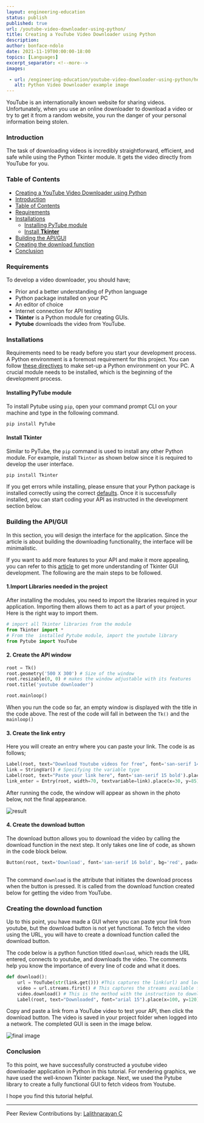 ```yaml
---
layout: engineering-education
status: publish
published: true
url: /youtube-video-downloader-using-python/
title: Creating a YouTube Video Downloader using Python
description: 
author: bonface-ndolo
date: 2021-11-19T00:00:00-18:00
topics: [Languages]
excerpt_separator: <!--more-->
images:

 - url: /engineering-education/youtube-video-downloader-using-python/hero.png
   alt: Python Video Downloader example image
---
```


YouTube is an internationally known website for sharing videos. Unfortunately, when you use an online downloader to download a video or try to get it from a random website, you run the danger of your personal information being stolen. 

<!-- more -->

### Introduction
The task of downloading videos is incredibly straightforward, efficient, and safe while using the Python Tkinter module. It gets the video directly from YouTube for you.

### Table of Contents
- [Creating a YouTube Video Downloader using Python](#creating-a-youtube-video-downloader-using-python)
- [Introduction](#introduction)
- [Table of Contents](#table-of-contents)
- [Requirements](#requirements)
- [Installations](#installations)
  - [Installing PyTube module](#installing-pytube-module)
  - [Install **Tkinter**](#install-tkinter)
- [Building the API/GUI](#building-the-apigui)
- [Creating the download function](#creating-the-download-function)
- [Conclusion](#conclusion)

### Requirements
To develop a video downloader, you should have;
- Prior and a better understanding of Python language
- Python package installed on your PC
- An editor of choice
- Internet connection for API testing
- **Tkinter** is a Python module for creating GUIs.
- **Pytube** downloads the video from YouTube.

### Installations
Requirements need to be ready before you start your development process. A Python environment is a foremost requirement for this project. You can follow [these directives](https://www.section.io/engineering-education/a-beginners-guide-to-python/) to make set-up a Python environment on your PC. A crucial module needs to be installed, which is the beginning of the development process.

#### Installing PyTube module
To install Pytube using `pip`, open your command prompt CLI on your machine and type in the following command.

```bash
pip install PyTube
```
#### Install **Tkinter**
Similar to PyTube, the `pip` command is used to install any other Python module. For example, install `Tkinter` as shown below since it is required to develop the user interface.

```bash
pip install Tkinter
```

If you get errors while installing, please ensure that your Python package is installed correctly using the correct [defaults](https://www.python.org/about/gettingstarted/). Once it is successfully installed, you can start coding your API as instructed in the development section below.

### Building the API/GUI
In this section, you will design the interface for the application. Since the article is about building the downloading functionality, the interface will be minimalistic. 

If you want to add more features to your API and make it more appealing, you can refer to this [article](https://www.section.io/engineering-education/introduction-to-gui-in-python-using-tkinter/) to get more understanding of Tkinter GUI development. The following are the main steps to be followed.

#### 1.Import Libraries needed in the project
After installing the modules, you need to import the libraries required in your application. Importing them allows them to act as a part of your project. Here is the right way to import them.

```python
# import all Tkinter libraries from the module
from Tkinter import * 
# From the  installed Pytube module, import the youtube library
from Pytube import YouTube 
```
#### 2. Create the API window 
   
```python
root = Tk()
root.geometry('500 X 300') # Size of the window
root.resizable(0, 0) # makes the window adjustable with its features
root.title('youtube downloader')

root.mainloop()
```
When you run the code so far, an empty window is displayed with the title in the code above. The rest of the code will fall in between the `Tk()` and the `mainloop()`

#### 3. Create the link entry
Here you will create an entry where you can paste your link. The code is as follows;

```python
Label(root, text="Download Youtube videos for free", font='san-serif 14 bold').pack()
link = StringVar() # Specifying the variable type
Label(root, text="Paste your link here", font='san-serif 15 bold').place(x=150, y=55)
link_enter = Entry(root, width=70, textvariable=link).place(x=30, y=85)
```
After running the code, the window will appear as shown in the photo below, not the final appearance.

![result](engineering-education/youtube-video-downloader-using-python/result.png)

#### 4. Create the download button

The download button allows you to download the video by calling the download function in the next step. It only takes one line of code, as shown in the code block below.

```python
Button(root, text='Download', font='san-serif 16 bold', bg='red', padx=2,command="download").place(x=100, y=150)
 
```
The command `download` is the attribute that initiates the download process when the button is pressed. It is called from the download function created below for getting the video from YouTube.

### Creating the download function
Up to this point, you have made a GUI where you can paste your link from youtube, but the download button is not yet functional. To fetch the video using the URL, you will have to create a download function called the download button. 

The code below is a python function titled `download`, which reads the URL entered, connects to youtube, and downloads the video. The comments help you know the importance of every line of code and what it does. 

```python
def download():
    url = YouTube(str(link.get())) #This captures the link(url) and locates it from YouTube.
    video = url.streams.first() # This captures the streams available for downloaded for the video i.e. 360p, 720p, 1080p. etc.
    video.download() # This is the method with the instruction to download the video.
    Label(root, text="Downloaded", font="arial 15").place(x=100, y=120) #Once the video is downloaded, this label `downloaded` is displayed to show dowload completion.

```
Copy and paste a link from a YouTube video to test your API, then click the download button. The video is saved in your project folder when logged into a network. The completed GUI is seen in the image below. 

![final image](engineering-education/youtube-video-downloader-using-python/final.png)

### Conclusion
To this point, we have successfully constructed a youtube video downloader application in Python in this tutorial. For rendering graphics, we have used the well-known Tkinter package. Next, we used the Pytube library to create a fully functional GUI to fetch videos from Youtube.

I hope you find this tutorial helpful.

---
Peer Review Contributions by: [Lalithnarayan C](/engineering-education/authors/lalithnarayan-c/)

